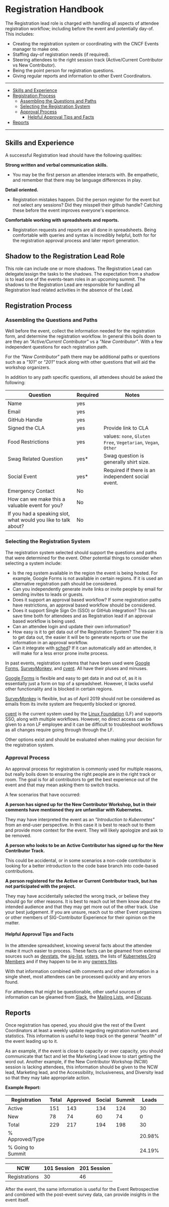 # Registration Handbook


The Registration lead role is charged with handling all aspects of attendee
registration workflow; including before the event and potentially day-of. This
includes: 

- Creating the registration system or coordinating with the CNCF Events manager
  to make one.
- Staffing day-of registration needs (if required).
- Steering attendees to the right session track (Active/Current Contributor
  vs New Contributor).
- Being the point person for registration questions.
- Giving regular reports and information to other Event Coordinators.

---

- [Skills and Experience](#skills-and-experience)
- [Registration Process](#registration-process)
  - [Assembling the Questions and Paths](#assembling-the-questions-and-paths)
  - [Selecting the Registration System](#selecting-the-registration-system)
  - [Approval Process](#approval-process)
    - [Helpful Approval Tips and Facts](#helpful-approval-tips-and-facts)
- [Reports](#reports)

---

## Skills and Experience

A successful Registration lead should have the following qualities:

**Strong written and verbal communication skills.**
- You may be the first person an attendee interacts with. Be empathetic, and
  remember that there may be language differences in play.

**Detail oriented.**
- Registration mistakes happen. Did the person register for the event but not
  select any sessions? Did they misspell their github handle? Catching these
  before the event improves everyone's experience.

**Comfortable working with spreadsheets and reports.**
- Registration requests and reports are all done in spreadsheets. Being
  comfortable with queries and syntax is incredibly helpful, both for for the
  registration approval process and later report generation.

## Shadow to the Registration Lead Role
This role can include one or more shadows. The Registration Lead can delegate/assign the tasks to the shadows. The expectation from a shadow is to lead one of the events-team roles in an upcoming summit. The shadows to the Registration Lead are responsible for handling all Registration lead related activities in the absence of the Lead.


## Registration Process

### Assembling the Questions and Paths

Well before the event, collect the information needed for the registration form,
and determine the registration workflow. In general this boils down to are they
an _"Active/Current Contributor"_ vs a _"New Contributor"_. With a few
independent questions for each registration path.

For the _"New Contributor"_ path there may be additional paths or questions such
as a _"101"_ or _"201"_ track along with other questions that will aid the
workshop organizers.

In addition to any path specific questions, all attendees should be asked the
following:

| Question                                                       | Required | Notes                                                         |
|----------------------------------------------------------------|----------|---------------------------------------------------------------|
| Name                                                           | yes      |                                                               |
| Email                                                          | yes      |                                                               |
| GitHub Handle                                                  | yes      |                                                               |
| Signed the CLA                                                 | yes      | Provide link to CLA                                           |
| Food Restrictions                                              | yes      | values: `none`, `Gluten Free`, `Vegetarian`, `Vegan`, `Other` |
| Swag Related Question                                          | yes*     | Swag question is generally shirt size.                        |
| Social Event                                                   | yes*     | Required if there is an independent social event.             |
| Emergency Contact                                              | No       |                                                               |
| How can we make this a valuable event for you?                 | No       |                                                               |
| If you had a speaking slot, what would you like to talk about? | No       |                                                               |


### Selecting the Registration System

The registration system selected should support the questions and paths that
were determined for the event. Other potential things to consider when selecting
a system include:
- Is the reg system available in the region the event is being hosted. For
  example, Google Forms is not available in certain regions. If it is used an
  alternative registration path should be considered.
- Can you independently generate invite links or invite people by email for
  sending invites to leads or guests.
- Does it support an approval based workflow? If some registration paths have
  restrictions, an approval based workflow should be considered.
- Does it support Single Sign On (SSO) or GitHub integration? This can save time
  both for attendees and as Registration lead if an approval based workflow is
  being used.
- Can an attendee login and update their own information?
- How easy is it to get data out of the Registration System? The easier it is to
  get data out, the easier it will be to generate reports or use the information
  in an approval workflow.
- Can it integrate with [sched]? If it can automatically add an attendee, it
  will make for a less error prone invite process.

<!--
TODO: insert link/note to reg system used for KubeCon CN
-->
In past events, registration systems that have been used were [Google Forms],
[SurveyMonkey], and [cvent]. All have their pluses and minuses. 

[Google Forms] is flexible and easy to get data in and out of, as it is
essentially just a form on top of a spreadsheet. However, it lacks useful other
functionality and is blocked in certain regions.

[SurveyMonkey] is flexible, but as of April 2019 should not be considered as
emails from its invite system are frequently blocked or ignored.

[cvent] is the current system used by the [Linux Foundation] (LF) and supports
SSO, along with multiple workflows. However, no direct access can be given to a
non LF employee and it can be difficult to troubleshoot workflows as all changes
require going through through the LF.

Other options exist and should be evaluated when making your decision for the
registration system.


### Approval Process

An approval process for registration is commonly used for multiple reasons, but
really boils down to ensuring the right people are in the right track or room.
The goal is for all contributors to get the best experience out of the event and
that may mean asking them to switch tracks.

A few scenarios that have occurred:

**A person has signed up for the New Contributor Workshop, but in their
comments have mentioned they are unfamiliar with Kubernetes.** 

They may have interpreted the event as an _"Introduction to Kubernetes"_ from an
end-user perspective. In this case it is best to reach out to them and provide
more context for the event. They will likely apologize and ask to be removed.

**A person who looks to be an Active Contributor has signed up for the New 
Contributor Track.**

This could be accidental, or in some scenarios a non-code contributor is looking
for a better introduction to the code base branch into code-based contributions.

**A person registered for the Active or Current Contributor track, but has not
participated with the project.**

They may have accidentally selected the wrong track, or believe they should go
for other reasons. It is best to reach out let them know about the intended
audience and that they may get more out of the other track. Use your best
judgement. If you are unsure, reach out to other Event organizers or other
members of SIG-Contributor Experience for their opinion on the matter.


#### Helpful Approval Tips and Facts

In the attendee spreadsheet, knowing several facts about the attendee make it
much easier to process. These facts can be gleamed from external sources such
as [devstats], the [sig-list], [voters], the lists of [Kubernetes Org Members]
 and if they happen to be in any [owners files].

<!--
TODO: Link to spreadsheet example of queries and data stored in gsuite shared
space. NOT tied to personal account.

include devstats query in spreadsheet:
curl 'https://k8s.devstats.cncf.io/api/tsdb/query' -H 'Pragma: no-cache' -H 'Accept-Encoding: gzip, deflate, br' -H 'X-Grafana-Org-Id: 1' -H 'Content-Type: application/json;charset=UTF-8' -H 'Accept: application/json, text/plain, */*' -H 'Cache-Control: no-cache' --data-binary $'{"from":"1396302955111","to":"now","queries":[{"refId":"A","intervalMs":43200000,"maxDataPoints":1920,"datasourceId":5,"rawSql":"select name, value from shdev where series = \'hdev_contributionsallall\' and period = \'y10\'","format":"table"}]}' --compressed | jq -r '.[].A.tables[].rows[] | @csv' > devstats.csv
-->

With that information combined with comments and other information in a single
sheet, most attendees can be processed quickly and any errors found.

For attendees that might be questionable, other useful sources of information
can be gleamed from [Slack], the [Mailing Lists], and [Discuss].


## Reports

Once registration has opened, you should give the rest of the Event Coordinators
at least a weekly update regarding registration numbers and statistics. This
information is useful to keep track on the general _"health"_ of the event
leading up to it.

As an example, if the event is close to capacity or over capacity, you should
communicate that fact and let the Marketing Lead know to start getting the word
out. Another example, if the New Contributor Workshop (NCW) session is lacking
attendees, this information should be given to the NCW lead, Marketing lead, and
the Accessibility, Inclusiveness, and Diversity lead so that they may take
appropriate action.

**Example Report:**

| Registration      | Total | Approved | Social | Summit | Leads  | Voters | Owners |
|-------------------|-------|----------|--------|--------|--------|--------|--------|
| Active            | 151   | 143      | 134    | 124    | 30     | 87     | 101    |
| New               | 78    | 74       | 60     | 74     | 0      | 0      | 0      |
| Total             | 229   | 217      | 194    | 198    | 30     | 87     | 101    |
| % Approved/Type   |       |          |        |        | 20.98% | 60.84% | 70.63% |
| % Going to Summit |       |          |        |        | 24.19% | 70.16% | 81.45% |

| NCW           | 101 Session | 201 Session |
|---------------|-------------|-------------|
| Registrations | 30          | 46          |


After the event, the same information is useful for the Event Retrospective and
combined with the post-event survey data, can provide insights in the event
itself.





[sched]: http://sched.com
[google forms]: https://www.google.com/forms/about/
[surveymonkey]: https://www.surveymonkey.com/
[cvent]: http://cvent.com
[linux foundation]:https://www.linuxfoundation.org/
[devstats]: https://k8s.devstats.cncf.io/d/13/developer-activity-counts-by-repository-group?orgId=1
[sig-list]: /sig-list.yaml
[voters]: http://git.k8s.io/steering/elections.md#eligibility-for-voting
[kubernetes org members]: https://git.k8s.io/org
[owners files]: https://cs.k8s.io/?q=&i=fosho&files=OWNERS&repos=
[slack]: http://slack.k8s.io
[mailing lists]: /sig-list.md
[discuss]: https://discuss.kubernetes.io